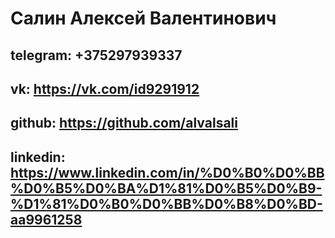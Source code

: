 # **Салин Алексей Валентинович**

## telegram: +375297939337
## vk: https://vk.com/id9291912
## github: https://github.com/alvalsali
## linkedin: https://www.linkedin.com/in/%D0%B0%D0%BB%D0%B5%D0%BA%D1%81%D0%B5%D0%B9-%D1%81%D0%B0%D0%BB%D0%B8%D0%BD-aa9961258